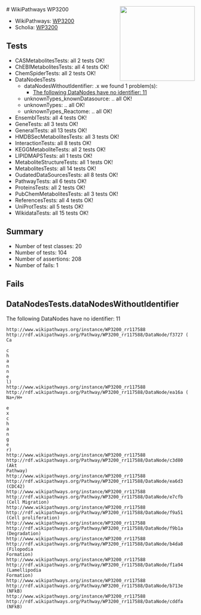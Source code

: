 <img style="float: right; width: 200px" src="https://upload.wikimedia.org/wikipedia/commons/thumb/8/83/Wplogo_with_text_500.png/640px-Wplogo_with_text_500.png" />
# WikiPathways WP3200

* WikiPathways: [WP3200](https://new.wikipathways.org/pathways/WP3200)
* Scholia: [WP3200](https://scholia.toolforge.org/wikipathways/WP3200)
## Tests
* CASMetabolitesTests: all 2 tests OK!
* ChEBIMetabolitesTests: all 4 tests OK!
* ChemSpiderTests: all 2 tests OK!
* DataNodesTests
    * dataNodesWithoutIdentifier: .x we found 1 problem(s):
        * [The following DataNodes have no identifier: 11](#8792c491)
    * unknownTypes_knownDatasource: .. all OK!
    * unknownTypes: .. all OK!
    * unknownTypes_Reactome: .. all OK!
* EnsemblTests: all 4 tests OK!
* GeneTests: all 3 tests OK!
* GeneralTests: all 13 tests OK!
* HMDBSecMetabolitesTests: all 3 tests OK!
* InteractionTests: all 8 tests OK!
* KEGGMetaboliteTests: all 2 tests OK!
* LIPIDMAPSTests: all 1 tests OK!
* MetaboliteStructureTests: all 1 tests OK!
* MetabolitesTests: all 14 tests OK!
* OudatedDataSourcesTests: all 8 tests OK!
* PathwayTests: all 6 tests OK!
* ProteinsTests: all 2 tests OK!
* PubChemMetabolitesTests: all 3 tests OK!
* ReferencesTests: all 4 tests OK!
* UniProtTests: all 5 tests OK!
* WikidataTests: all 15 tests OK!


## Summary

* Number of test classes: 20
* Number of tests: 104
* Number of assertions: 208
* Number of fails: 1

## Fails

<a name="8792c491" />

## DataNodesTests.dataNodesWithoutIdentifier

The following DataNodes have no identifier: 11
```
http://www.wikipathways.org/instance/WP3200_rr117588 http://rdf.wikipathways.org/Pathway/WP3200_rr117588/DataNode/f3727 (
Ca

c
h
a
n
n
e
l)
http://www.wikipathways.org/instance/WP3200_rr117588 http://rdf.wikipathways.org/Pathway/WP3200_rr117588/DataNode/ea16a (
Na+/H+

e
x
c
h
a
n
g
e
r)
http://www.wikipathways.org/instance/WP3200_rr117588 http://rdf.wikipathways.org/Pathway/WP3200_rr117588/DataNode/c3d80 (Akt
Pathway)
http://www.wikipathways.org/instance/WP3200_rr117588 http://rdf.wikipathways.org/Pathway/WP3200_rr117588/DataNode/ea6d3 (CDC42)
http://www.wikipathways.org/instance/WP3200_rr117588 http://rdf.wikipathways.org/Pathway/WP3200_rr117588/DataNode/e7cfb (Cell Migration)
http://www.wikipathways.org/instance/WP3200_rr117588 http://rdf.wikipathways.org/Pathway/WP3200_rr117588/DataNode/f9a51 (Cell proliferation)
http://www.wikipathways.org/instance/WP3200_rr117588 http://rdf.wikipathways.org/Pathway/WP3200_rr117588/DataNode/f9b1a (Degradation)
http://www.wikipathways.org/instance/WP3200_rr117588 http://rdf.wikipathways.org/Pathway/WP3200_rr117588/DataNode/b4da8 (Filopodia
Formation)
http://www.wikipathways.org/instance/WP3200_rr117588 http://rdf.wikipathways.org/Pathway/WP3200_rr117588/DataNode/f1a94 (Lamellipodia
Formation)
http://www.wikipathways.org/instance/WP3200_rr117588 http://rdf.wikipathways.org/Pathway/WP3200_rr117588/DataNode/b713e (NFkB)
http://www.wikipathways.org/instance/WP3200_rr117588 http://rdf.wikipathways.org/Pathway/WP3200_rr117588/DataNode/cddfa (NFkB)
```

